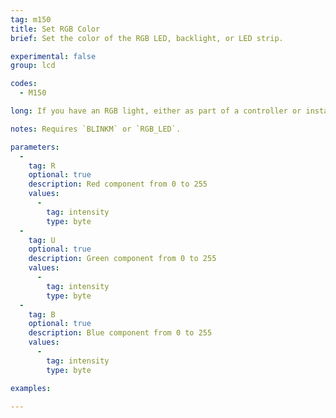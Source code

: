 ```yaml
---
tag: m150
title: Set RGB Color
brief: Set the color of the RGB LED, backlight, or LED strip.

experimental: false
group: lcd

codes:
  - M150

long: If you have an RGB light, either as part of a controller or installed separately, the `M150` command can be used to set its color.

notes: Requires `BLINKM` or `RGB_LED`.

parameters:
  -
    tag: R
    optional: true
    description: Red component from 0 to 255
    values:
      -
        tag: intensity
        type: byte
  -
    tag: U
    optional: true
    description: Green component from 0 to 255
    values:
      -
        tag: intensity
        type: byte
  -
    tag: B
    optional: true
    description: Blue component from 0 to 255
    values:
      -
        tag: intensity
        type: byte

examples:

---
```


